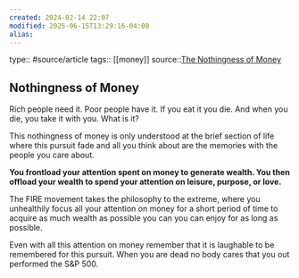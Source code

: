 ```yaml
---
created: 2024-02-14 22:07
modified: 2025-06-15T13:29:16-04:00
alias:
---
```

type:: #source/article
tags:: [[money]]
source::[The Nothingness of Money](https://moretothat.com/the-nothingness-of-money/)
## Nothingness of Money

Rich people need it. Poor people have it. If you eat it you die. And when you die, you take it with you. What is it?

This nothingness of money is only understood at the brief section of life where this pursuit fade and all you think about are the memories with the people you care about.

**You frontload your attention spent on money to generate wealth. You then offload your wealth to spend your attention on leisure, purpose, or love.**

The FIRE movement takes the philosophy to the extreme, where you unhealthily focus all your attention on money for a short period of time to acquire as much wealth as possible you can you can enjoy for as long as possible.

Even with all this attention on money remember that it is laughable to be remembered for this pursuit. When you are dead no body cares that you out performed the S&P 500.
